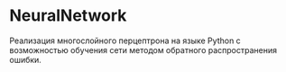# NeuralNetwork
Реализация многослойного перцептрона на языке Python с возможностью обучения сети методом обратного распространения ошибки.
